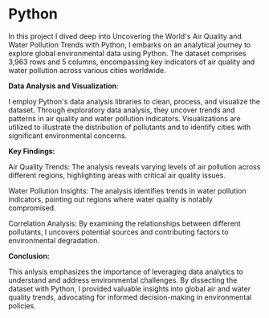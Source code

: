 # Python

In this project I dived deep into Uncovering the World's Air Quality and Water Pollution Trends with Python, I embarks on an analytical journey to explore global environmental data using Python. The dataset comprises 3,963 rows and 5 columns, encompassing key indicators of air quality and water pollution across various cities worldwide. 

**Data Analysis and Visualization**:

I employ Python's data analysis libraries to clean, process, and visualize the dataset. Through exploratory data analysis, they uncover trends and patterns in air quality and water pollution indicators. Visualizations are utilized to illustrate the distribution of pollutants and to identify cities with significant environmental concerns.

**Key Findings:**

Air Quality Trends: The analysis reveals varying levels of air pollution across different regions, highlighting areas with critical air quality issues.

Water Pollution Insights: The analysis identifies trends in water pollution indicators, pointing out regions where water quality is notably compromised.

Correlation Analysis: By examining the relationships between different pollutants, I uncovers potential sources and contributing factors to environmental degradation.

**Conclusion:**

This anlysis emphasizes the importance of leveraging data analytics to understand and address environmental challenges. By dissecting the dataset with Python, I provided valuable insights into global air and water quality trends, advocating for informed decision-making in environmental policies.
